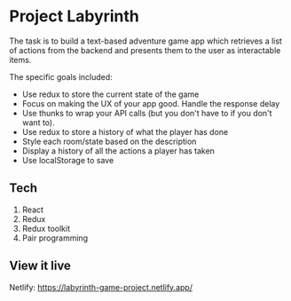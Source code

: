 # Project Labyrinth

The task is to build a text-based adventure game app which retrieves a list of actions from the backend and presents them to the user as interactable items.

The specific goals included:

- Use redux to store the current state of the game
- Focus on making the UX of your app good. Handle the response delay
- Use thunks to wrap your API calls (but you don't have to if you don't want to).
- Use redux to store a history of what the player has done
- Style each room/state based on the description
- Display a history of all the actions a player has taken
- Use localStorage to save 

## Tech

1. React
2. Redux
3. Redux toolkit
4. Pair programming

## View it live

Netlify: https://labyrinth-game-project.netlify.app/


